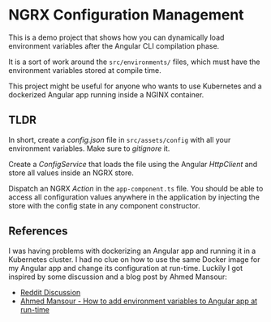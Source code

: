 # NGRX Configuration Management

This is a demo project that shows how you can dynamically load environment variables after the Angular CLI compilation phase.

It is a sort of work around the `src/environments/` files, which must have the environment variables stored at compile time.

This project might be useful for anyone who wants to use Kubernetes and a dockerized Angular app running inside a NGINX container.

## TLDR

In short, create a _config.json_ file in `src/assets/config` with all your environment variables. Make sure to _gitignore_ it.

Create a _ConfigService_ that loads the file using the Angular _HttpClient_ and store all values inside an NGRX store.

Dispatch an NGRX _Action_ in the `app-component.ts` file. You should be able to access all configuration values anywhere in the application by injecting the store with the config state in any component constructor.

## References

I was having problems with dockerizing an Angular app and running it in a Kubernetes cluster. I had no clue on how to use the same Docker image for my Angular app and change its configuration at run-time. Luckily I got inspired by some discussion and a blog post by Ahmed Mansour:

* [Reddit Discussion](https://www.reddit.com/r/docker/comments/7uyghl/how_to_pass_environment_variables_to_a_frontend/)
* [Ahmed Mansour - How to add environment variables to Angular app at run-time](https://www.ahmedmansour.me/how-to-add-environment-variables-to-angular-app-on-run-time/)
